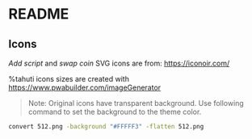 # README

## Icons

*Add script* and *swap coin* SVG icons are from: https://iconoir.com/

%tahuti icons sizes are created with https://www.pwabuilder.com/imageGenerator

> Note: Original icons have transparent background. Use following command to set the background to the theme color.

```bash
convert 512.png -background "#FFFFF3" -flatten 512.png
```
